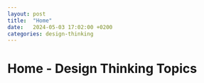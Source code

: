 ```yaml
---
layout: post
title:  "Home"
date:   2024-05-03 17:02:00 +0200
categories: design-thinking
---
```


# Home - Design Thinking Topics